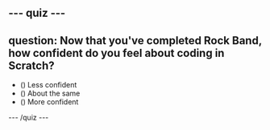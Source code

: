 --- quiz ---
---
question: Now that you've completed Rock Band, how confident do you feel about coding in Scratch?
---

- () Less confident
- () About the same
- () More confident

--- /quiz ---
